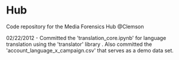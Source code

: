 # Hub
Code repository for the Media Forensics Hub @Clemson

02/22/2012 -
Committed the 'translation_core.ipynb' for language translation using the 'translator' library . Also committed the 'account_language_x_campaign.csv' that serves as  a demo data set.
